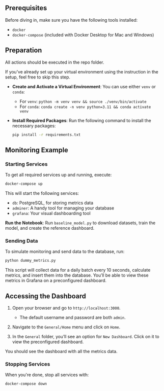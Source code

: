 ## Prerequisites

Before diving in, make sure you have the following tools installed:
- `docker`
- `docker-compose` (included with Docker Desktop for Mac and Windows)

## Preparation

All actions should be executed in the repo folder.

If you've already set up your virtual environment using the instruction in the setup, feel free to skip this step.

- **Create and Activate a Virtual Environment**: 
  You can use either `venv` or `conda`:
  - For `venv`: `python -m venv venv && source ./venv/bin/activate`
  - For `conda`: `conda create -n venv python=3.11 && conda activate venv`

- **Install Required Packages**: 
  Run the following command to install the necessary packages:
  ```bash
  pip install -r requirements.txt
  ```

## Monitoring Example

### Starting Services

To get all required services up and running, execute:
```bash
docker-compose up
```

This will start the following services:
- `db`: PostgreSQL, for storing metrics data
- `adminer`: A handy tool for managing your database
- `grafana`: Your visual dashboarding tool

 **Run the Notebook**: 
  Run `baseline_model.py` to download datasets, train the model, and create the reference dashboard.

### Sending Data

To simulate monitoring and send data to the database, run:
```bash
python dummy_metrics.py
```

This script will collect data for a daily batch every 10 seconds, calculate metrics, and insert them into the database. You’ll be able to view these metrics in Grafana on a preconfigured dashboard.

## Accessing the Dashboard

1. Open your browser and go to `http://localhost:3000`.
   - The default username and password are both `admin`.

2. Navigate to the `General/Home` menu and click on `Home`.

3. In the `General` folder, you’ll see an option for `New Dashboard`. Click on it to view the preconfigured dashboard.

You should see the dashboard with all the metrics data.

### Stopping Services

When you're done, stop all services with:
```bash
docker-compose down
```